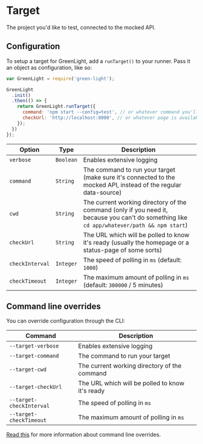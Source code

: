 # Target
The project you'd like to test, connected to the mocked API.

## Configuration
To setup a target for GreenLight, add a `runTarget()` to your runner. Pass it an object as configuration, like so:

```js
var GreenLight = require('green-light');

GreenLight
  .init()
  .then(() => {
    return GreenLight.runTarget({
      command: 'npm start --config=test', // or whatever command you'll run to start your project
      checkUrl: 'http://localhost:8000', // or whatever page is available as soon as your project is ready
    });
  })
});
```

Option | Type | Description
------ | ---- | -----------
`verbose` | `Boolean` | Enables extensive logging
`command` | `String` | The command to run your target (make sure it's connected to the mocked API, instead of the regular data-source)
`cwd` | `String` | The current working directory of the command (only if you need it, because you can't do something like `cd app/whatever/path && npm start`)
`checkUrl` | `String` | The URL which will be polled to know it's ready (usually the homepage or a status-page of some sorts)
`checkInterval` | `Integer` | The speed of polling in `ms` (default: `1000`)
`checkTimeout` | `Integer` | The maximum amount of polling in `ms` (default: `300000` / 5 minutes)

## Command line overrides
You can override configuration through the CLI:

Command | Description
------- | -------
`--target-verbose` | Enables extensive logging
`--target-command` | The command to run your target
`--target-cwd` | The current working directory of the command
`--target-checkUrl` | The URL which will be polled to know it's ready
`--target-checkInterval` | The speed of polling in `ms`
`--target-checkTimeout` | The maximum amount of polling in `ms`

[Read this](./command-line-overrides.md) for more information about command line overrides.
